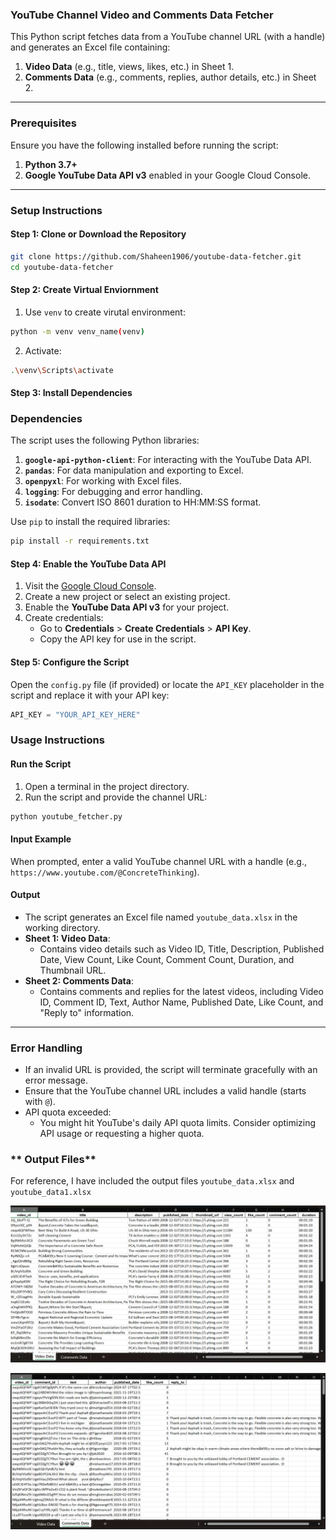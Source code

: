 ### **YouTube Channel Video and Comments Data Fetcher**  
This Python script fetches data from a YouTube channel URL (with a handle) and generates an Excel file containing:  
1. **Video Data** (e.g., title, views, likes, etc.) in Sheet 1.  
2. **Comments Data** (e.g., comments, replies, author details, etc.) in Sheet 2.

---

### **Prerequisites**  
Ensure you have the following installed before running the script:  
1. **Python 3.7+**  
2. **Google YouTube Data API v3** enabled in your Google Cloud Console.  

---

### **Setup Instructions**

#### **Step 1: Clone or Download the Repository**
```bash
git clone https://github.com/Shaheen1906/youtube-data-fetcher.git
cd youtube-data-fetcher
```
#### **Step 2: Create Virtual Enviornment**
1. Use `venv` to create virutal environment:  
```bash
python -m venv venv_name(venv)
```
2. Activate:
```bash
.\venv\Scripts\activate
```

#### **Step 3: Install Dependencies**
### **Dependencies**
The script uses the following Python libraries:
1. **`google-api-python-client`**: For interacting with the YouTube Data API.  
2. **`pandas`**: For data manipulation and exporting to Excel.  
3. **`openpyxl`**: For working with Excel files.  
4. **`logging`**: For debugging and error handling. 
5. **`isodate`**: Convert ISO 8601 duration to HH:MM:SS format.

Use `pip` to install the required libraries:  
```bash
pip install -r requirements.txt
```

#### **Step 4: Enable the YouTube Data API**
1. Visit the [Google Cloud Console](https://console.cloud.google.com/).  
2. Create a new project or select an existing project.  
3. Enable the **YouTube Data API v3** for your project.  
4. Create credentials:
   - Go to **Credentials** > **Create Credentials** > **API Key**.
   - Copy the API key for use in the script.

#### **Step 5: Configure the Script**
Open the `config.py` file (if provided) or locate the `API_KEY` placeholder in the script and replace it with your API key:
```python
API_KEY = "YOUR_API_KEY_HERE"
```

### **Usage Instructions**

#### **Run the Script**
1. Open a terminal in the project directory.
2. Run the script and provide the channel URL:
```bash
python youtube_fetcher.py
```

#### **Input Example**
When prompted, enter a valid YouTube channel URL with a handle (e.g., `https://www.youtube.com/@ConcreteThinking`).

#### **Output**
- The script generates an Excel file named `youtube_data.xlsx` in the working directory.
- **Sheet 1: Video Data**:
  - Contains video details such as Video ID, Title, Description, Published Date, View Count, Like Count, Comment Count, Duration, and Thumbnail URL.
- **Sheet 2: Comments Data**:
  - Contains comments and replies for the latest videos, including Video ID, Comment ID, Text, Author Name, Published Date, Like Count, and "Reply to" information.

---
 
### **Error Handling**
- If an invalid URL is provided, the script will terminate gracefully with an error message.  
- Ensure that the YouTube channel URL includes a valid handle (starts with `@`).  
- API quota exceeded:
  - You might hit YouTube's daily API quota limits. Consider optimizing API usage or requesting a higher quota.  


### ** Output Files**
For reference, I have included the output files `youtube_data.xlsx` and `youtube_data1.xlsx`

![alt text](image-1.png)


![alt text](image.png)